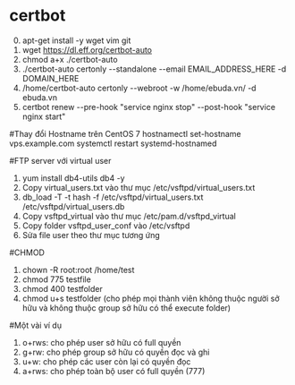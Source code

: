 # certbot
0. apt-get install -y wget vim git
1. wget https://dl.eff.org/certbot-auto	
2. chmod a+x ./certbot-auto	
3. ./certbot-auto certonly --standalone --email EMAIL_ADDRESS_HERE -d DOMAIN_HERE	
4. /home/certbot-auto certonly --webroot -w /home/ebuda.vn/ -d ebuda.vn	
5. certbot renew --pre-hook "service nginx stop" --post-hook "service nginx start"

#Thay đổi Hostname trên CentOS 7
hostnamectl set-hostname vps.example.com
systemctl restart systemd-hostnamed

#FTP server với virtual user
1. yum install db4-utils db4 -y
2. Copy virtual_users.txt vào thư mục /etc/vsftpd/virtual_users.txt
3. db_load -T -t hash -f /etc/vsftpd/virtual_users.txt /etc/vsftpd/virtual_users.db
4. Copy vsftpd_virtual vào thư mục /etc/pam.d/vsftpd_virtual
5. Copy folder vsftpd_user_conf vào /etc/vsftpd
6. Sửa file user theo thư mục tương ứng

#CHMOD
1. chown -R root:root /home/test
2. chmod 775 testfile
3. chmod 400 testfolder
4. chmod u+s testfolder (cho phép mọi thành viên không thuộc người sở hữu và không thuộc group sở hữu có thể execute folder)

#Một vài ví dụ
1. o+rws: cho phép user sở hữu có full quyền
2. g+rw: cho phép group sở hữu có quyền đọc và ghi
3. u+w: cho phép các user còn lại có quyền đọc
4. a+rws: cho phép toàn bộ user có full quyền (777)


